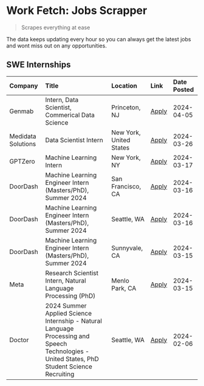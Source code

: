 # Work Fetch: Jobs Scrapper
> Scrapes everything at ease

The data keeps updating every hour so you can always get the latest jobs and wont miss out on any opportunities.

## SWE Internships
<!--START_SECTION:workfetch-->
| Company            | Title                                                                                                                                        | Location                | Link                                                                                                                                                                                                                                                                                                                                               | Date Posted   |
|:-------------------|:---------------------------------------------------------------------------------------------------------------------------------------------|:------------------------|:---------------------------------------------------------------------------------------------------------------------------------------------------------------------------------------------------------------------------------------------------------------------------------------------------------------------------------------------------|:--------------|
| Genmab             | Intern, Data Scientist, Commerical Data Science                                                                                              | Princeton, NJ           | [Apply](https://www.linkedin.com/jobs/view/intern-data-scientist-commerical-data-science-at-genmab-3887818362?position=10&pageNum=0&refId=RO2OdAHLIe6UdEkifS1MPw%3D%3D&trackingId=NA10jwWysKRvT%2B2VMVRNbQ%3D%3D&trk=public_jobs_jserp-result_search-card)                                                                                         | 2024-04-05    |
| Medidata Solutions | Data Scientist Intern                                                                                                                        | New York, United States | [Apply](https://www.linkedin.com/jobs/view/data-scientist-intern-at-medidata-solutions-3810253704?position=9&pageNum=0&refId=RO2OdAHLIe6UdEkifS1MPw%3D%3D&trackingId=XqAWnsaLWKcU2cS4OD5wwA%3D%3D&trk=public_jobs_jserp-result_search-card)                                                                                                        | 2024-03-26    |
| GPTZero            | Machine Learning Intern                                                                                                                      | New York, NY            | [Apply](https://www.linkedin.com/jobs/view/machine-learning-intern-at-gptzero-3860723963?position=8&pageNum=0&refId=RO2OdAHLIe6UdEkifS1MPw%3D%3D&trackingId=rr1p2xh8qXAaWPyhuohahg%3D%3D&trk=public_jobs_jserp-result_search-card)                                                                                                                 | 2024-03-17    |
| DoorDash           | Machine Learning Engineer Intern (Masters/PhD), Summer 2024                                                                                  | San Francisco, CA       | [Apply](https://www.linkedin.com/jobs/view/machine-learning-engineer-intern-masters-phd-summer-2024-at-doordash-3736457737?position=3&pageNum=0&refId=RO2OdAHLIe6UdEkifS1MPw%3D%3D&trackingId=N1tJaMcRz5aQ%2BkkJxfQpUA%3D%3D&trk=public_jobs_jserp-result_search-card)                                                                             | 2024-03-16    |
| DoorDash           | Machine Learning Engineer Intern (Masters/PhD), Summer 2024                                                                                  | Seattle, WA             | [Apply](https://www.linkedin.com/jobs/view/machine-learning-engineer-intern-masters-phd-summer-2024-at-doordash-3736455966?position=4&pageNum=0&refId=RO2OdAHLIe6UdEkifS1MPw%3D%3D&trackingId=7CnTib5QX6103lEm4dT1VQ%3D%3D&trk=public_jobs_jserp-result_search-card)                                                                               | 2024-03-16    |
| DoorDash           | Machine Learning Engineer Intern (Masters/PhD), Summer 2024                                                                                  | Sunnyvale, CA           | [Apply](https://www.linkedin.com/jobs/view/machine-learning-engineer-intern-masters-phd-summer-2024-at-doordash-3736454973?position=2&pageNum=0&refId=RO2OdAHLIe6UdEkifS1MPw%3D%3D&trackingId=CAiJtfFAtcfofOtKRPIxWA%3D%3D&trk=public_jobs_jserp-result_search-card)                                                                               | 2024-03-15    |
| Meta               | Research Scientist Intern, Natural Language Processing (PhD)                                                                                 | Menlo Park, CA          | [Apply](https://www.linkedin.com/jobs/view/research-scientist-intern-natural-language-processing-phd-at-meta-3858718375?position=11&pageNum=0&refId=RO2OdAHLIe6UdEkifS1MPw%3D%3D&trackingId=n3bO5c4N8su6C6H7G9r4rw%3D%3D&trk=public_jobs_jserp-result_search-card)                                                                                 | 2024-03-15    |
| Doctor             | 2024 Summer Applied Science Internship - Natural Language Processing and Speech Technologies - United States, PhD Student Science Recruiting | Seattle, WA             | [Apply](https://www.linkedin.com/jobs/view/2024-summer-applied-science-internship-natural-language-processing-and-speech-technologies-united-states-phd-student-science-recruiting-at-doctor-3819405754?position=12&pageNum=0&refId=RO2OdAHLIe6UdEkifS1MPw%3D%3D&trackingId=r5YVVAONDSgOWpI02evEIg%3D%3D&trk=public_jobs_jserp-result_search-card) | 2024-02-06    |
<!--END_SECTION:workfetch-->
